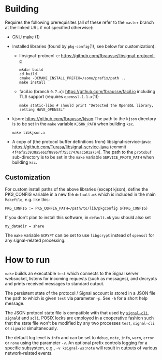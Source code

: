 Building
========
Requires the following prerequisites (all of these refer to the `master`
branch at the linked URL if not specified otherwise):

* GNU make (1)

* Installed libraries (found by `pkg-config`(1), see below for customization):
  - libsignal-protocol-c: https://github.com/fbrausse/libsignal-protocol-c
    ```
    mkdir build
    cd build
    cmake -DCMAKE_INSTALL_PREFIX=/some/prefix/path ..
    make install
    ```
  - facil.io (branch `0.7.x`): https://github.com/fbrausse/facil.io
    including TLS support (requires `openssl-1.1.x`(1))
    ```
    make static-libs # should print "Detected the OpenSSL library, setting HAVE_OPENSSL"
    ```
* kjson: https://github.com/fbrausse/kjson
  The path to the `kjson` directory is to be set in the `make` variable `KJSON_PATH`
  when building `ksc`.
  ```
  make libkjson.a
  ```

* A copy of (the protocol buffer definitions from)
  libsignal-service-java: https://github.com/Turasa/libsignal-service-java
  (commit `4f46fa53938a5e61f88967f755c7476ac501a754`).
  The path to the `protobuf` sub-directory is to be set in the `make` variable
  `SERVICE_PROTO_PATH` when building `ksc`.

Customization
-------------
For custom install paths of the above libraries (except kjson), define
the PKG_CONFIG variable in a new file `default.mk` which is included in the
main `Makefile`, e.g. like this:
```
PKG_CONFIG := PKG_CONFIG_PATH=/path/to/lib/pkgconfig $(PKG_CONFIG)
```

If you don't plan to install this software, in `default.mk` you should also set
```
my_datadir = share
```

The `make` variable `GCRYPT` can be set to use `libgcrypt` instead of `openssl`
for any signal-related processing.


How to run
==========
`make` builds an executable `test` which connects to the Signal server
websocket, listens for incoming requests (such as messages), and decrypts and
prints received messages to standard output.

The persistent state of the protocol / Signal account is stored in a JSON file
the path to which is given `test` via parameter `-p`. See `-h` for a short help
message.

The JSON protocol state file is compatible with that used by
[`signal-cli`](https://github.com/AsamK/signal-cli/),
[`signald`](https://gitlab.com/thefinn93/signald) and
[`scli`](https://github.com/fbrausse/scli).
POSIX locks are employed in a cooperative fashion such that the state file
won't be modified by any two processes `test`, `signal-cli` or `signald`
simultaneously.

The default log level is `info` and can be set to `debug`, `note`, `info`,
`warn`, `error` or `none` using the parameter `-v`. An optional prefix
controls logging for a specific subsystem, e.g., `-v ksignal-ws:note` will
result in outputs of various network-related events.

